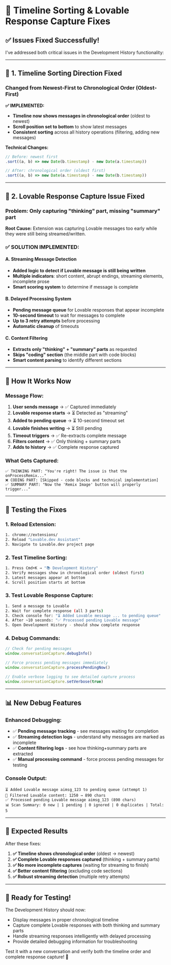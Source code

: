 # 🔧 Timeline Sorting & Lovable Response Capture Fixes

## ✅ **Issues Fixed Successfully!**

I've addressed both critical issues in the Development History functionality:

---

## 📅 **1. Timeline Sorting Direction Fixed**

### **Changed from Newest-First to Chronological Order (Oldest-First)**

**✅ IMPLEMENTED:**
- **Timeline now shows messages in chronological order** (oldest to newest)
- **Scroll position set to bottom** to show latest messages
- **Consistent sorting** across all history operations (filtering, adding new messages)

**Technical Changes:**
```javascript
// Before: newest first
.sort((a, b) => new Date(b.timestamp) - new Date(a.timestamp))

// After: chronological order (oldest first) 
.sort((a, b) => new Date(a.timestamp) - new Date(b.timestamp))
```

---

## 🤖 **2. Lovable Response Capture Issue Fixed**

### **Problem:** Only capturing "thinking" part, missing "summary" part

**Root Cause:** Extension was capturing Lovable messages too early while they were still being streamed/written.

### **✅ SOLUTION IMPLEMENTED:**

#### **A. Streaming Message Detection**
- **Added logic to detect if Lovable message is still being written**
- **Multiple indicators**: short content, abrupt endings, streaming elements, incomplete prose
- **Smart scoring system** to determine if message is complete

#### **B. Delayed Processing System**
- **Pending message queue** for Lovable responses that appear incomplete
- **10-second timeout** to wait for messages to complete
- **Up to 3 retry attempts** before processing
- **Automatic cleanup** of timeouts

#### **C. Content Filtering**
- **Extracts only "thinking" + "summary" parts** as requested
- **Skips "coding" section** (the middle part with code blocks)
- **Smart content parsing** to identify different sections

---

## 🎯 **How It Works Now**

### **Message Flow:**
1. **User sends message** → ✅ Captured immediately
2. **Lovable response starts** → ⏳ Detected as "streaming"
3. **Added to pending queue** → ⏳ 10-second timeout set
4. **Lovable finishes writing** → ⏳ Still pending
5. **Timeout triggers** → ✅ Re-extracts complete message
6. **Filters content** → ✅ Only thinking + summary parts
7. **Adds to history** → ✅ Complete response captured

### **What Gets Captured:**
```
✅ THINKING PART: "You're right! The issue is that the onProcessRemix..."
❌ CODING PART: [Skipped - code blocks and technical implementation]  
✅ SUMMARY PART: "Now the 'Remix Image' button will properly trigger..."
```

---

## 🧪 **Testing the Fixes**

### **1. Reload Extension:**
```bash
1. chrome://extensions/
2. Reload "Lovable.dev Assistant"
3. Navigate to Lovable.dev project page
```

### **2. Test Timeline Sorting:**
```bash
1. Press Cmd+K → "📚 Development History"
2. Verify messages show in chronological order (oldest first)
3. Latest messages appear at bottom
4. Scroll position starts at bottom
```

### **3. Test Lovable Response Capture:**
```bash
1. Send a message to Lovable
2. Wait for complete response (all 3 parts)
3. Check console for: "⏳ Added Lovable message ... to pending queue"
4. After ~10 seconds: "✅ Processed pending Lovable message"
5. Open Development History - should show complete response
```

### **4. Debug Commands:**
```javascript
// Check for pending messages
window.conversationCapture.debugInfo()

// Force process pending messages immediately
window.conversationCapture.processPendingNow()

// Enable verbose logging to see detailed capture process
window.conversationCapture.setVerbose(true)
```

---

## 📊 **New Debug Features**

### **Enhanced Debugging:**
- ✅ **Pending message tracking** - see messages waiting for completion
- ✅ **Streaming detection logs** - understand why messages are marked as incomplete
- ✅ **Content filtering logs** - see how thinking+summary parts are extracted
- ✅ **Manual processing command** - force process pending messages for testing

### **Console Output:**
```
⏳ Added Lovable message aimsg_123 to pending queue (attempt 1)
🔧 Filtered Lovable content: 1250 → 890 chars
✅ Processed pending Lovable message aimsg_123 (890 chars)
📊 Scan Summary: 0 new | 1 pending | 0 ignored | 0 duplicates | Total: 5
```

---

## 🎯 **Expected Results**

After these fixes:

1. **✅ Timeline shows chronological order** (oldest → newest)
2. **✅ Complete Lovable responses captured** (thinking + summary parts)
3. **✅ No more incomplete captures** (waiting for streaming to finish)
4. **✅ Better content filtering** (excluding code sections)
5. **✅ Robust streaming detection** (multiple retry attempts)

---

## 🚀 **Ready for Testing!**

The Development History should now:
- Display messages in proper chronological timeline
- Capture complete Lovable responses with both thinking and summary parts
- Handle streaming responses intelligently with delayed processing
- Provide detailed debugging information for troubleshooting

Test it with a new conversation and verify both the timeline order and complete response capture! 🎉
